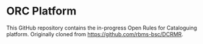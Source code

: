 # ORC Platform

This GitHub repository contains the in-progress Open Rules for Cataloguing platform.
Originally cloned from https://github.com/rbms-bsc/DCRMR.
